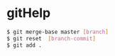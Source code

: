 gitHelp
=======


```bash
$ git merge-base master [branch]
$ git reset  [branch-commit]
$ git add .
```
